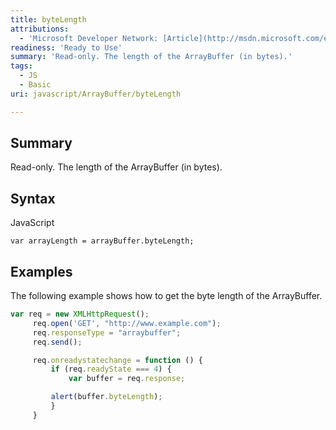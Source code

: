 ```yaml
---
title: byteLength
attributions:
  - 'Microsoft Developer Network: [Article](http://msdn.microsoft.com/en-us/library/ie/br212482(v=vs.94).aspx)'
readiness: 'Ready to Use'
summary: 'Read-only. The length of the ArrayBuffer (in bytes).'
tags:
  - JS
  - Basic
uri: javascript/ArrayBuffer/byteLength

---
```

## <span>Summary</span>

Read-only. The length of the ArrayBuffer (in bytes).

## <span>Syntax</span>

<span class="language">JavaScript</span>

    var arrayLength = arrayBuffer.byteLength;

## <span>Examples</span>

The following example shows how to get the byte length of the ArrayBuffer.

``` js
var req = new XMLHttpRequest();
     req.open('GET', "http://www.example.com");
     req.responseType = "arraybuffer";
     req.send();

     req.onreadystatechange = function () {
         if (req.readyState === 4) {
             var buffer = req.response;

         alert(buffer.byteLength);
         }
     }
```

